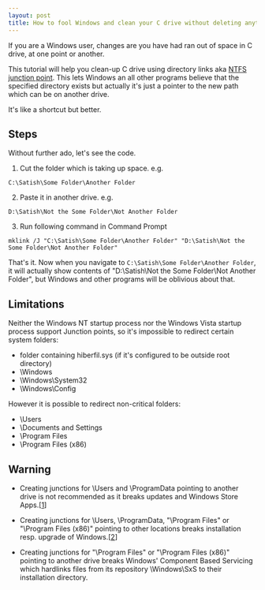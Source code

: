 ```yaml
---
layout: post
title: How to fool Windows and clean your C drive without deleting anything. Without Admin access.
---
```


If you are a Windows user, changes are you have had ran out of space in C drive, at one point or another.

This tutorial will help you clean-up C drive using directory links aka [NTFS junction point](https://en.wikipedia.org/wiki/NTFS_junction_point). This lets Windows an all other programs believe that the specified directory exists but actually it's just a pointer to the new path which can be on another drive. 

It's like a shortcut but better.

## Steps
Without further ado, let's see the code.
1. Cut the folder which is taking up space. e.g.
````
C:\Satish\Some Folder\Another Folder
````
2. Paste it in another drive. e.g.
````
D:\Satish\Not the Some Folder\Not Another Folder
````
3. Run following command in Command Prompt
````
mklink /J "C:\Satish\Some Folder\Another Folder" "D:\Satish\Not the Some Folder\Not Another Folder"
````
That's it. Now when you navigate to ````C:\Satish\Some Folder\Another Folder````, it will actually show contents of "D:\Satish\Not the Some Folder\Not Another Folder", but Windows and other programs will be oblivious about that.

## Limitations
Neither the Windows NT startup process nor the Windows Vista startup process support Junction points, so it's impossible to redirect certain system folders:

* folder containing hiberfil.sys (if it's configured to be outside root directory)
* \Windows
* \Windows\System32
* \Windows\Config

However it is possible to redirect non-critical folders:

  * \Users
  * \Documents and Settings
  * \Program Files
  * \Program Files (x86)

## Warning

* Creating junctions for \Users and \ProgramData pointing to another drive is not recommended as it breaks updates and Windows Store Apps.[[1]]

* Creating junctions for \Users, \ProgramData, "\Program Files" or "\Program Files (x86)" pointing to other locations breaks installation resp. upgrade of Windows.[[2]]

* Creating junctions for "\Program Files" or "\Program Files (x86)" pointing to another drive breaks Windows' Component Based Servicing which hardlinks files from its repository \Windows\SxS to their installation directory.

[1]: https://support.microsoft.com/en-us/help/949977/relocation-of-the-users-directory-and-the-programdata-directory-to-a-d
[2]: https://support.microsoft.com/en-us/help/2876597/error-installing-windows-because-users-or-program-files-folder-redirec
